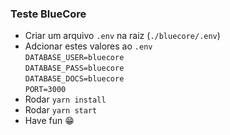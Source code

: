 ### **Teste BlueCore**

- Criar um arquivo `.env` na raiz (`./bluecore/.env`)
- Adcionar estes valores ao `.env` \
  `DATABASE_USER=bluecore`\
  `DATABASE_PASS=bluecore`\
  `DATABASE_DOCS=bluecore`\
  `PORT=3000`
- Rodar `yarn install`
- Rodar `yarn start`
- Have fun 😁